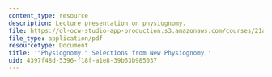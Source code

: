 ```yaml
---
content_type: resource
description: Lecture presentation on physiognomy.
file: https://ol-ocw-studio-app-production.s3.amazonaws.com/courses/21a-348-photography-and-truth-spring-2008/4397f48d5396f18fa1e839b63b985037_MIT21A_348S08_physiognomy.pdf
file_type: application/pdf
resourcetype: Document
title: '"Physiognomy." Selections from New Physiognomy.'
uid: 4397f48d-5396-f18f-a1e8-39b63b985037
---
```

